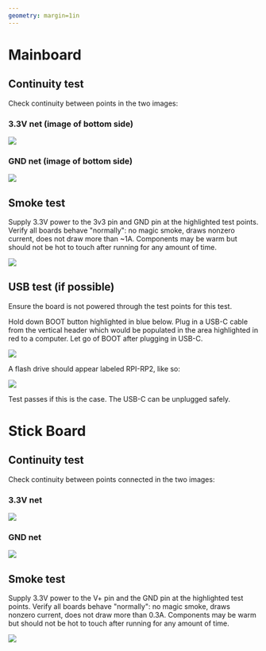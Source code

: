 ```yaml
---
geometry: margin=1in
---
```


# Mainboard

## Continuity test 

Check continuity between points in the two images:

### 3.3V net (image of bottom side)

![](mb_3.3v.png)

### GND net (image of bottom side)

![](mb_gnd.png)

## Smoke test 

Supply 3.3V power to the 3v3 pin and GND pin at the highlighted test points. 
Verify all boards behave "normally": no magic smoke, draws nonzero current, does not draw more than ~1A.
Components may be warm but should not be hot to touch after running for any amount of time.

![](mb_testpoints.png)

## USB test (if possible)

Ensure the board is not powered through the test points for this test.

Hold down BOOT button highlighted in blue below. Plug in a USB-C cable from the vertical header which would be populated in the area highlighted in red to a computer. Let go of BOOT after plugging in USB-C.

![](usb_boot.png)

A flash drive should appear labeled RPI-RP2, like so:

![](rpi-rp2.png)

Test passes if this is the case. The USB-C can be unplugged safely.

# Stick Board

## Continuity test

Check continuity between points connected in the two images:

### 3.3V net

![](3.3v.png)

### GND net

![](gnd.png)

## Smoke test

Supply 3.3V power to the V+ pin and the GND pin at the highlighted test points. 
Verify all boards behave "normally": no magic smoke, draws nonzero current, does not draw more than 0.3A.
Components may be warm but should not be hot to touch after running for any amount of time.

![](testpoints.png)